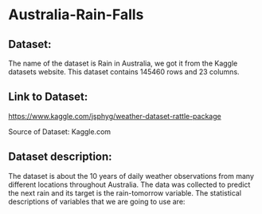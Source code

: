# Australia-Rain-Falls

## Dataset:
The name of the dataset is Rain in Australia, we got it from the Kaggle datasets website. This dataset contains 145460 rows and 23 columns.

## Link to Dataset:
https://www.kaggle.com/jsphyg/weather-dataset-rattle-package

Source of Dataset: Kaggle.com

## Dataset description:
The dataset is about the 10 years of daily weather observations from many different locations throughout Australia. The data was collected to predict the next rain and its target is the rain-tomorrow variable. The statistical descriptions of variables that we are going to use are: 
